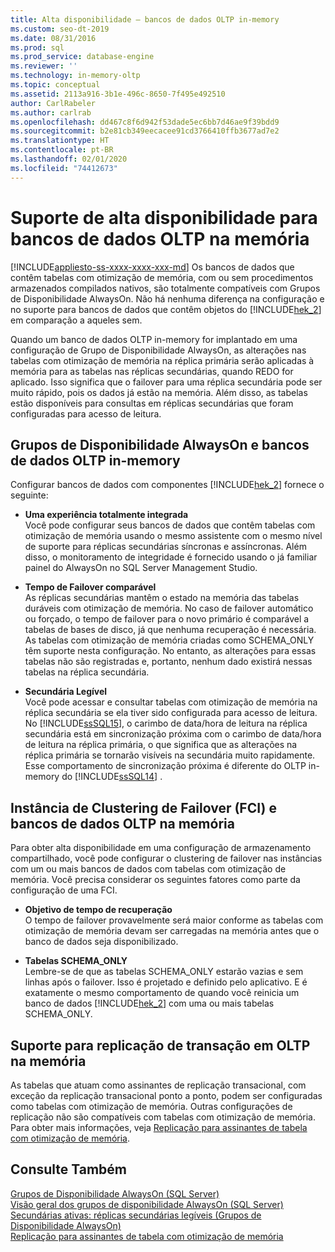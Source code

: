 ```yaml
---
title: Alta disponibilidade – bancos de dados OLTP in-memory
ms.custom: seo-dt-2019
ms.date: 08/31/2016
ms.prod: sql
ms.prod_service: database-engine
ms.reviewer: ''
ms.technology: in-memory-oltp
ms.topic: conceptual
ms.assetid: 2113a916-3b1e-496c-8650-7f495e492510
author: CarlRabeler
ms.author: carlrab
ms.openlocfilehash: dd467c8f6d942f53dade5ec6bb7d46ae9f39bdd9
ms.sourcegitcommit: b2e81cb349eecacee91cd3766410ffb3677ad7e2
ms.translationtype: HT
ms.contentlocale: pt-BR
ms.lasthandoff: 02/01/2020
ms.locfileid: "74412673"
---
```

# <a name="high-availability-support-for-in-memory-oltp-databases"></a>Suporte de alta disponibilidade para bancos de dados OLTP na memória
[!INCLUDE[appliesto-ss-xxxx-xxxx-xxx-md](../../includes/appliesto-ss-xxxx-xxxx-xxx-md.md)]
  Os bancos de dados que contêm tabelas com otimização de memória, com ou sem procedimentos armazenados compilados nativos, são totalmente compatíveis com Grupos de Disponibilidade AlwaysOn.  Não há nenhuma diferença na configuração e no suporte para bancos de dados que contêm objetos do [!INCLUDE[hek_2](../../includes/hek-2-md.md)] em comparação a aqueles sem.  
  
 Quando um banco de dados OLTP in-memory for implantado em uma configuração de Grupo de Disponibilidade AlwaysOn, as alterações nas tabelas com otimização de memória na réplica primária serão aplicadas à memória para as tabelas nas réplicas secundárias, quando REDO for aplicado. Isso significa que o failover para uma réplica secundária pode ser muito rápido, pois os dados já estão na memória. Além disso, as tabelas estão disponíveis para consultas em réplicas secundárias que foram configuradas para acesso de leitura.  
  
## <a name="always-on-availability-groups-and-in-memory-oltp-databases"></a>Grupos de Disponibilidade AlwaysOn e bancos de dados OLTP in-memory  
 Configurar bancos de dados com componentes [!INCLUDE[hek_2](../../includes/hek-2-md.md)] fornece o seguinte:  
  
-   **Uma experiência totalmente integrada**   
    Você pode configurar seus bancos de dados que contêm tabelas com otimização de memória usando o mesmo assistente com o mesmo nível de suporte para réplicas secundárias síncronas e assíncronas. Além disso, o monitoramento de integridade é fornecido usando o já familiar painel do AlwaysOn no SQL Server Management Studio.  
  
-   **Tempo de Failover comparável**   
    As réplicas secundárias mantêm o estado na memória das tabelas duráveis com otimização de memória. No caso de failover automático ou forçado, o tempo de failover para o novo primário é comparável a tabelas de bases de disco, já que nenhuma recuperação é necessária. As tabelas com otimização de memória criadas como SCHEMA_ONLY têm suporte nesta configuração. No entanto, as alterações para essas tabelas não são registradas e, portanto, nenhum dado existirá nessas tabelas na réplica secundária.  
  
-   **Secundária Legível**   
    Você pode acessar e consultar tabelas com otimização de memória na réplica secundária se ela tiver sido configurada para acesso de leitura. No [!INCLUDE[ssSQL15](../../includes/sssql15-md.md)], o carimbo de data/hora de leitura na réplica secundária está em sincronização próxima com o carimbo de data/hora de leitura na réplica primária, o que significa que as alterações na réplica primária se tornarão visíveis na secundária muito rapidamente. Esse comportamento de sincronização próxima é diferente do OLTP in-memory do [!INCLUDE[ssSQL14](../../includes/sssql14-md.md)] .  
  
## <a name="failover-clustering-instance-fci-and-in-memory-oltp-databases"></a>Instância de Clustering de Failover (FCI) e bancos de dados OLTP na memória  
 Para obter alta disponibilidade em uma configuração de armazenamento compartilhado, você pode configurar o clustering de failover nas instâncias com um ou mais bancos de dados com tabelas com otimização de memória. Você precisa considerar os seguintes fatores como parte da configuração de uma FCI.  
  
-   **Objetivo de tempo de recuperação**   
    O tempo de failover provavelmente será maior conforme as tabelas com otimização de memória devam ser carregadas na memória antes que o banco de dados seja disponibilizado.  
  
-   **Tabelas SCHEMA_ONLY**   
    Lembre-se de que as tabelas SCHEMA_ONLY estarão vazias e sem linhas após o failover. Isso é projetado e definido pelo aplicativo. E é exatamente o mesmo comportamento de quando você reinicia um banco de dados [!INCLUDE[hek_2](../../includes/hek-2-md.md)] com uma ou mais tabelas SCHEMA_ONLY.  
  
## <a name="support-for-transaction-replication-in-in-memory-oltp"></a>Suporte para replicação de transação em OLTP na memória  
 As tabelas que atuam como assinantes de replicação transacional, com exceção da replicação transacional ponto a ponto, podem ser configuradas como tabelas com otimização de memória. Outras configurações de replicação não são compatíveis com tabelas com otimização de memória.  Para obter mais informações, veja [Replicação para assinantes de tabela com otimização de memória](../../relational-databases/replication/replication-to-memory-optimized-table-subscribers.md).  
  
## <a name="see-also"></a>Consulte Também  
 [Grupos de Disponibilidade AlwaysOn (SQL Server)](../../database-engine/availability-groups/windows/always-on-availability-groups-sql-server.md)   
 [Visão geral dos grupos de disponibilidade AlwaysOn &#40;SQL Server&#41;](../../database-engine/availability-groups/windows/overview-of-always-on-availability-groups-sql-server.md)   
 [Secundárias ativas: réplicas secundárias legíveis (Grupos de Disponibilidade AlwaysOn)](../../database-engine/availability-groups/windows/active-secondaries-readable-secondary-replicas-always-on-availability-groups.md)   
 [Replicação para assinantes de tabela com otimização de memória](../../relational-databases/replication/replication-to-memory-optimized-table-subscribers.md)  
  
  
